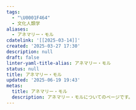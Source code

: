 ```yaml
---
tags:
  - "\U0001F464"
  - 文化人類学
aliases:
  - アネマリー・モル
cdatelink: '[[2025-03-14]]'
created: '2025-03-27 17:30'
description: null
draft: false
linter-yaml-title-alias: アネマリー・モル
status: null
title: アネマリー・モル
updated: '2025-06-19 19:43'
metas:
  title: アネマリー・モル
  description: アネマリー・モルについてのページです。
---
```


